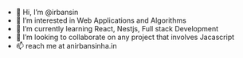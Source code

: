 - 👋 Hi, I’m @irbansin
- 👀 I’m interested in Web Applications and Algorithms
- 🌱 I’m currently learning React, Nestjs, Full stack Development
- 💞️ I’m looking to collaborate on any project that involves Jacascript
- 📫 reach me at anirbansinha.in

